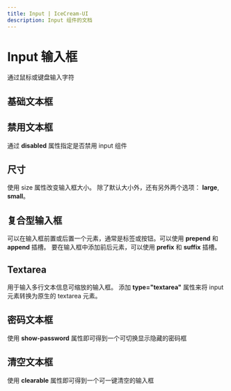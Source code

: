 ```yaml
---
title: Input | IceCream-UI
description: Input 组件的文档
---
```


# Input 输入框

通过鼠标或键盘输入字符

## 基础文本框

<preview path="../demo/Input/Basic.vue" title="基础文本框" description="Input 基础文本框"></preview>

## 禁用文本框

通过 **disabled** 属性指定是否禁用 input 组件

<preview path="../demo/Input/Disable.vue" title="禁用文本框" description="Input 禁用文本框"></preview>

## 尺寸

使用 size 属性改变输入框大小。 除了默认大小外，还有另外两个选项： **large**, **small**。

<preview path="../demo/Input/Size.vue" title="不同尺寸文本框" description="不同尺寸文本框"></preview>

## 复合型输入框

可以在输入框前置或后置一个元素，通常是标签或按钮。可以使用 **prepend** 和 **append** 插槽。
要在输入框中添加前后元素，可以使用 **prefix** 和 **suffix** 插槽。

<preview path="../demo/Input/Combo.vue" title="复合型输入框" description="Input 复合型输入框"></preview>

## Textarea

用于输入多行文本信息可缩放的输入框。 添加 **type="textarea"** 属性来将 input 元素转换为原生的 textarea 元素。

<preview path="../demo/Input/Textarea.vue" title="Textarea" description="Textarea"></preview>

## 密码文本框

使用 **show-password** 属性即可得到一个可切换显示隐藏的密码框

<preview path="../demo/Input/Password.vue" title="密码文本框" description="Input 密码文本框"></preview>

## 清空文本框

使用 **clearable** 属性即可得到一个可一键清空的输入框

<preview path="../demo/Input/Clear.vue" title="清空文本框" description="Input 清空文本框"></preview>

